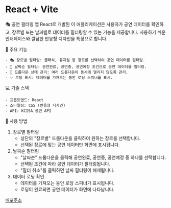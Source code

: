 # React + Vite

🎭 공연 필터링 앱
React로 개발된 이 애플리케이션은 사용자가 공연 데이터를 확인하고, 장르별 또는 날짜별로 데이터를 필터링할 수 있는 기능을 제공합니다. 사용하기 쉬운 인터페이스와 깔끔한 반응형 디자인을 특징으로 합니다.

🌟 주요 기능

    - 🎭 장르별 필터링: 클래식, 뮤지컬 등 장르를 선택하여 공연 데이터를 필터링.
    - 📅 날짜순 필터링: 공연완료, 공연중, 공연예정 조건으로 공연 데이터를 필터링.
    - 📜 드롭다운 상태 관리: 여러 드롭다운이 동시에 열리지 않도록 관리.
    - ✨ 로딩 표시: 데이터를 가져오는 동안 로딩 스피너를 표시.

💻 기술 스택

    - 프론트엔드: React
    - 스타일링: CSS (반응형 디자인)
    - API: KCISA 공연 API

📝 사용 방법

1. 장르별 필터링
   - 상단의 "장르별" 드롭다운을 클릭하여 원하는 장르를 선택합니다.
   - 선택된 장르에 맞는 공연 데이터만 화면에 표시됩니다.
2. 날짜순 필터링
   - "날짜순" 드롭다운을 클릭해 공연완료, 공연중, 공연예정 중 하나를 선택합니다.
   - 선택된 조건에 따라 공연 데이터가 필터링됩니다.
   - "필터 취소"를 클릭하면 날짜 필터링이 해제됩니다.
3. 데이터 로딩 확인
   - 데이터를 가져오는 동안 로딩 스피너가 표시됩니다.
   - 로딩이 완료되면 공연 데이터가 화면에 나타납니다.

[배포주소](https://portfolio-nahee23.netlify.app/)

